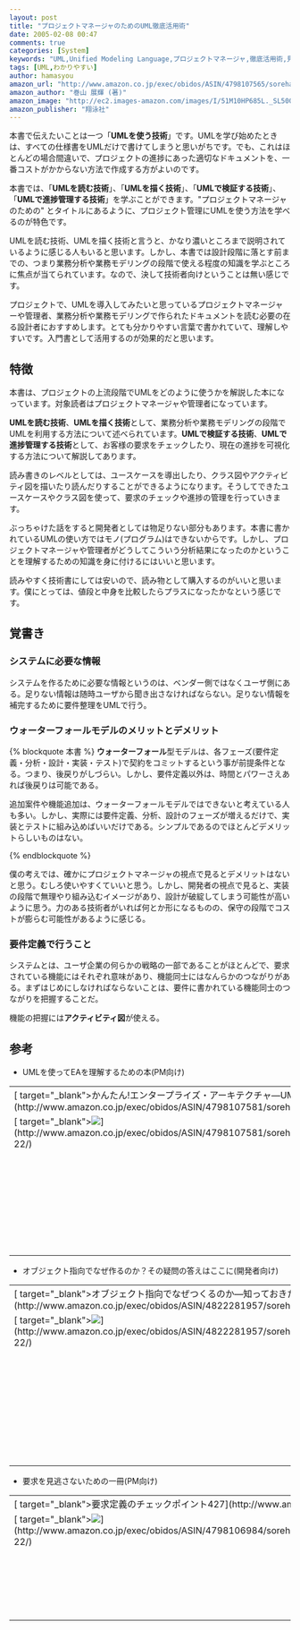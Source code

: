 ```yaml
---
layout: post
title: "プロジェクトマネージャのためのUML徹底活用術"
date: 2005-02-08 00:47
comments: true
categories: [System]
keywords: "UML,Unified Modeling Language,プロジェクトマネージャ,徹底活用術,見積り,検証,進捗管理"
tags: [UML,わかりやすい]
author: hamasyou
amazon_url: "http://www.amazon.co.jp/exec/obidos/ASIN/4798107565/sorehabooks-22"
amazon_author: "巻山 展輝 (著)"
amazon_image: "http://ec2.images-amazon.com/images/I/51M10HP685L._SL500_AA300_.jpg"
amazon_publisher: "翔泳社"
---
```


本書で伝えたいことは一つ「<strong>UMLを使う技術</strong>」です。UMLを学び始めたときは、すべての仕様書をUMLだけで書けてしまうと思いがちです。でも、これはほとんどの場合間違いで、プロジェクトの進捗にあった適切なドキュメントを、一番コストがかからない方法で作成する方がよいのです。

本書では、「<b>UMLを読む技術</b>」、「<b>UMLを描く技術</b>」、「<b>UMLで検証する技術</b>」、「<b>UMLで進捗管理する技術</b>」を学ぶことができます。&quot;プロジェクトマネージャのための&quot; とタイトルにあるように、プロジェクト管理にUMLを使う方法を学べるのが特色です。

UMLを読む技術、UMLを描く技術と言うと、かなり濃いところまで説明されているように感じる人もいると思います。しかし、<span class="border_bottom">本書では設計段階に落とす前までの、つまり業務分析や業務モデリングの段階で使える程度の知識を学ぶところに焦点が当てられています</span>。なので、決して技術者向けということは無い感じです。

プロジェクトで、UMLを導入してみたいと思っているプロジェクトマネージャーや管理者、業務分析や業務モデリングで作られたドキュメントを読む必要の在る設計者におすすめします。とても分かりやすい言葉で書かれていて、理解しやすいです。入門書として活用するのが効果的だと思います。


<!-- more -->

<h2>特徴</h2>

本書は、プロジェクトの上流段階でUMLをどのように使うかを解説した本になっています。対象読者はプロジェクトマネージャや管理者になっています。

<b>UMLを読む技術</b>、<b>UMLを描く技術</b>として、業務分析や業務モデリングの段階でUMLを利用する方法について述べられています。<b>UMLで検証する技術</b>、<b>UMLで進捗管理する技術</b>として、お客様の要求をチェックしたり、現在の進捗を可視化する方法について解説してあります。

読み書きのレベルとしては、ユースケースを導出したり、クラス図やアクティビティ図を描いたり読んだりすることができるようになります。そうしてできたユースケースやクラス図を使って、要求のチェックや進捗の管理を行っていきます。

ぶっちゃけた話をすると開発者としては物足りない部分もあります。本書に書かれているUMLの使い方ではモノ(プログラム)はできないからです。しかし、プロジェクトマネージャや管理者がどうしてこういう分析結果になったのかということを理解するための知識を身に付けるにはいいと思います。

読みやすく技術書にしては安いので、読み物として購入するのがいいと思います。僕にとっては、値段と中身を比較したらプラスになったかなという感じです。

<h2>覚書き</h2>

<h3>システムに必要な情報</h3>

システムを作るために必要な情報というのは、ベンダー側ではなくユーザ側にある。足りない情報は随時ユーザから聞き出さなければならない。足りない情報を補完するために要件整理をUMLで行う。

<h3>ウォーターフォールモデルのメリットとデメリット</h3>

{% blockquote 本書 %}
<strong>ウォーターフォール</strong>型モデルは、各フェーズ(要件定義・分析・設計・実装・テスト)で契約をコミットするという事が前提条件となる。つまり、後戻りがしづらい。しかし、要件定義以外は、時間とパワーさえあれば後戻りは可能である。

追加案件や機能追加は、ウォーターフォールモデルではできないと考えている人も多い。しかし、実際には要件定義、分析、設計のフェーズが増えるだけで、実装とテストに組み込めばいいだけである。シンプルであるのでほとんどデメリットらしいものはない。


{% endblockquote %}

僕の考えでは、確かにプロジェクトマネージャの視点で見るとデメリットはないと思う。むしろ使いやすくていいと思う。しかし、開発者の視点で見ると、実装の段階で無理やり組み込むイメージがあり、設計が破綻してしまう可能性が高いように思う。力のある技術者がいれば何とか形になるものの、保守の段階でコストが膨らむ可能性があるように感じる。

<h3>要件定義で行うこと</h3>

システムとは、ユーザ企業の何らかの戦略の一部であることがほとんどで、要求されている機能にはそれぞれ意味があり、機能同士にはなんらかのつながりがある。まずはじめにしなければならないことは、要件に書かれている機能同士のつながりを把握することだ。

機能の把握には<strong>アクティビティ図</strong>が使える。

<h2>参考</h2>

+ UMLを使ってEAを理解するための本(PM向け)
<div class="rakuten"><table width=400 border="0" cellpadding="5"><tr><td colspan="2">[ target="_blank">かんたん!エンタープライズ・アーキテクチャ―UMLによる「業務と情報システムの最適化計画」の立案](http://www.amazon.co.jp/exec/obidos/ASIN/4798107581/sorehabooks-22/)</td></tr><tr><td valign="top">[ target="_blank"><img src="http://images-jp.amazon.com/images/P/4798107581.09.MZZZZZZZ.jpg"   border="0" />](http://www.amazon.co.jp/exec/obidos/ASIN/4798107581/sorehabooks-22/)</td><td valign="top"><font size="-1">加藤 正和<br /><br /><iframe scrolling="no" frameborder="0" width="200" height="40" hspace="0" vspace="0" marginheight="0" marginwidth="0" src="http://webservices.amazon.co.jp/onca/xml?Service=AWSECommerceService&SubscriptionId=0G91FPYVW6ZGWBH4Y9G2&AssociateTag=goodpic-22&Operation=ItemLookup&IdType=ASIN&ContentType=text/html&Page=1&ResponseGroup=Offers&ItemId=4798107581&Version=2004-10-04&Style=http://www.g-tools.net/xsl/priceFFFFFF.xsl"></iframe><br /><b>おすすめ平均  </b><img src="http://g-images.amazon.com/images/G/01/detail/stars-3-5.gif"   /><br /><img src="http://g-images.amazon.com/images/G/01/detail/stars-3-0.gif"   />UML?<br /><img src="http://g-images.amazon.com/images/G/01/detail/stars-3-0.gif"   />ＥＡって何することなの？が分かりました<br /><img src="http://g-images.amazon.com/images/G/01/detail/stars-4-0.gif"   />UMLビジネスモデリングの実例を！<br /><img src="http://g-images.amazon.com/images/G/01/detail/stars-5-0.gif"   />未来のシステム技術のＥＡを非常に分かりやすく解説<br /><br />[ target="_blank">Amazonで詳しく見る](http://www.amazon.co.jp/exec/obidos/ASIN/4798107581/sorehabooks-22/)</font>    <font size="-2">by [G-Tools](http://www.goodpic.com/mt/aws/)</font><br /></td></tr></table></div>

+ オブジェクト指向でなぜ作るのか？その疑問の答えはここに(開発者向け)
<div class="rakuten"><table width=400 border="0" cellpadding="5"><tr><td colspan="2">[ target="_blank">オブジェクト指向でなぜつくるのか―知っておきたいプログラミング、UML、設計の基礎知識―](http://www.amazon.co.jp/exec/obidos/ASIN/4822281957/sorehabooks-22/)</td></tr><tr><td valign="top">[ target="_blank"><img src="http://images-jp.amazon.com/images/P/4822281957.09.MZZZZZZZ.jpg"   border="0" />](http://www.amazon.co.jp/exec/obidos/ASIN/4822281957/sorehabooks-22/)</td><td valign="top"><font size="-1">平澤 章<br /><br /><iframe scrolling="no" frameborder="0" width="200" height="40" hspace="0" vspace="0" marginheight="0" marginwidth="0" src="http://webservices.amazon.co.jp/onca/xml?Service=AWSECommerceService&SubscriptionId=0G91FPYVW6ZGWBH4Y9G2&AssociateTag=goodpic-22&Operation=ItemLookup&IdType=ASIN&ContentType=text/html&Page=1&ResponseGroup=Offers&ItemId=4822281957&Version=2004-10-04&Style=http://www.g-tools.net/xsl/priceFFFFFF.xsl"></iframe><br /><b>おすすめ平均  </b><img src="http://g-images.amazon.com/images/G/01/detail/stars-4-5.gif"   /><br /><img src="http://g-images.amazon.com/images/G/01/detail/stars-5-0.gif"   />読んで損はない１冊だと思います！<br /><img src="http://g-images.amazon.com/images/G/01/detail/stars-5-0.gif"   />Javaで仕事をしている人も必見<br /><img src="http://g-images.amazon.com/images/G/01/detail/stars-4-0.gif"   />入門書の入門書<br /><img src="http://g-images.amazon.com/images/G/01/detail/stars-5-0.gif"   />レガシーからオブジェクトへの入門書<br /><img src="http://g-images.amazon.com/images/G/01/detail/stars-4-0.gif"   />オブジェクト指向の本質を的確に解説<br /><br />[ target="_blank">Amazonで詳しく見る](http://www.amazon.co.jp/exec/obidos/ASIN/4822281957/sorehabooks-22/)</font>    <font size="-2">by [G-Tools](http://www.goodpic.com/mt/aws/)</font><br /></td></tr></table></div>

+ 要求を見逃さないための一冊(PM向け)
<div class="rakuten"><table width=400 border="0" cellpadding="5"><tr><td colspan="2">[ target="_blank">要求定義のチェックポイント427](http://www.amazon.co.jp/exec/obidos/ASIN/4798106984/sorehabooks-22/)</td></tr><tr><td valign="top">[ target="_blank"><img src="http://images-jp.amazon.com/images/P/4798106984.09.MZZZZZZZ.jpg"   border="0" />](http://www.amazon.co.jp/exec/obidos/ASIN/4798106984/sorehabooks-22/)</td><td valign="top"><font size="-1">本園 明史<br /><br /><iframe scrolling="no" frameborder="0" width="200" height="40" hspace="0" vspace="0" marginheight="0" marginwidth="0" src="http://webservices.amazon.co.jp/onca/xml?Service=AWSECommerceService&SubscriptionId=0G91FPYVW6ZGWBH4Y9G2&AssociateTag=goodpic-22&Operation=ItemLookup&IdType=ASIN&ContentType=text/html&Page=1&ResponseGroup=Offers&ItemId=4798106984&Version=2004-10-04&Style=http://www.g-tools.net/xsl/priceFFFFFF.xsl"></iframe><br /><b>おすすめ平均  </b><img src="http://g-images.amazon.com/images/G/01/detail/stars-5-0.gif"   /><br /><img src="http://g-images.amazon.com/images/G/01/detail/stars-5-0.gif"   />現実を書いた希少な実践本<br /><br />[ target="_blank">Amazonで詳しく見る](http://www.amazon.co.jp/exec/obidos/ASIN/4798106984/sorehabooks-22/)</font>    <font size="-2">by [G-Tools](http://www.goodpic.com/mt/aws/)</font><br /></td></tr></table></div>




